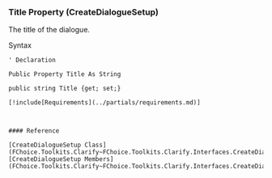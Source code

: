 ﻿### Title Property (CreateDialogueSetup)

The title of the dialogue.

Syntax

```vbnet
' Declaration

Public Property Title As String

public string Title {get; set;}

[!include[Requirements](../partials/requirements.md)]



#### Reference

[CreateDialogueSetup Class](FChoice.Toolkits.Clarify~FChoice.Toolkits.Clarify.Interfaces.CreateDialogueSetup.md)  
[CreateDialogueSetup Members](FChoice.Toolkits.Clarify~FChoice.Toolkits.Clarify.Interfaces.CreateDialogueSetup_members.md)